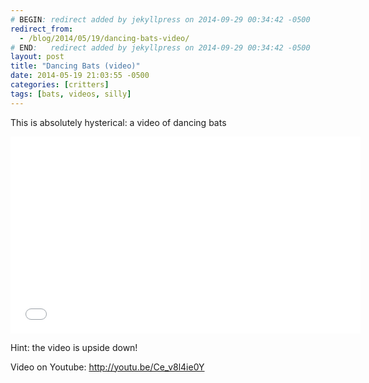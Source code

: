 ```yaml
---
# BEGIN: redirect added by jekyllpress on 2014-09-29 00:34:42 -0500
redirect_from:
  - /blog/2014/05/19/dancing-bats-video/
# END:   redirect added by jekyllpress on 2014-09-29 00:34:42 -0500
layout: post
title: "Dancing Bats (video)"
date: 2014-05-19 21:03:55 -0500
categories: [critters]
tags: [bats, videos, silly]
---
```

This is absolutely hysterical: a video of dancing bats

<iframe width="560" height="315" src="//www.youtube.com/embed/Ce_v8l4ie0Y?rel=0" frameborder="0" allowfullscreen></iframe>

Hint: the video is upside down!

Video on Youtube: http://youtu.be/Ce_v8l4ie0Y
